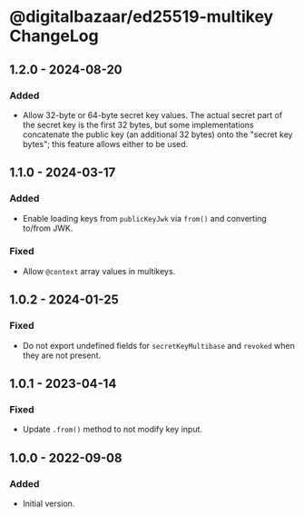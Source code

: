 # @digitalbazaar/ed25519-multikey ChangeLog

## 1.2.0 - 2024-08-20

### Added
- Allow 32-byte or 64-byte secret key values. The actual secret part of
  the secret key is the first 32 bytes, but some implementations concatenate
  the public key (an additional 32 bytes) onto the "secret key bytes"; this
  feature allows either to be used.

## 1.1.0 - 2024-03-17

### Added
- Enable loading keys from `publicKeyJwk` via `from()` and converting
  to/from JWK.

### Fixed
- Allow `@context` array values in multikeys.

## 1.0.2 - 2024-01-25

### Fixed
- Do not export undefined fields for `secretKeyMultibase` and `revoked`
  when they are not present.

## 1.0.1 - 2023-04-14

### Fixed
- Update `.from()` method to not modify key input.

## 1.0.0 - 2022-09-08

### Added
- Initial version.
